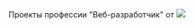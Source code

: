 Проекты профессии "Веб-разработчик" от <img src="https://loftschool.com/img/logoretina.png">
<style type="text/css">
</style>

